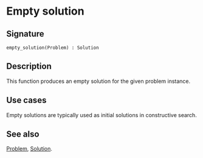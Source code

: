 <!--
SPDX-FileCopyrightText: © 2025 Authors of the ROAR-NET API Specification <https://github.com/roar-net/roar-net-api-spec/blob/main/AUTHORS>

SPDX-License-Identifier: CC-BY-4.0
-->

# Empty solution

## Signature

```text
empty_solution(Problem) : Solution
```

## Description

This function produces an empty solution for the given problem
instance.

## Use cases

Empty solutions are typically used as initial solutions in
constructive search.

## See also

[Problem](../types/Problem.md),
[Solution](../types/Solution.md).
